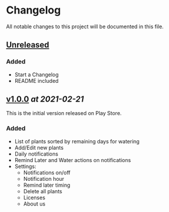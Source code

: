 # Changelog

All notable changes to this project will be documented in this file.

<!---           TEMPLATE

## [v1.0.0] _at 2021-02-21_
This is the initial version released on Play Store.

### **Added**
- List of plants sorted by remaining days for watering
- Add/Edit new plants

## **Changed**
- Random things

## **Removed**
- Random removed stuff

-->

<!---           TAGS            -->

[unreleased]: https://github.com/OscarCaro/Wateria/compare/v1.0.0...HEAD
[v1.0.0]: https://github.com/OscarCaro/Wateria/releases/tag/v1.0.0





## [Unreleased]

### **Added**
- Start a Changelog
- README included


## [v1.0.0] _at 2021-02-21_
This is the initial version released on Play Store.

### **Added**
- List of plants sorted by remaining days for watering
- Add/Edit new plants
- Daily notifications
- Remind Later and Water actions on notifications
- Settings: 
    - Notifications on/off
    - Notification hour
    - Remind later timing
    - Delete all plants
    - Licenses
    - About us




